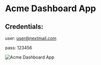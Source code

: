 # Acme Dashboard App

## Credentials:

user: user@nextmail.com

pass: 123456

![Acme Dashboard App ](public/dashboard.avif)
